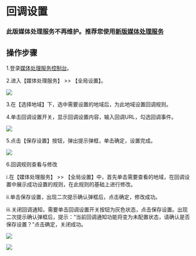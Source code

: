 # 回调设置
### 此版媒体处理服务不再维护。推荐您使用[新版媒体处理服务](https://docs.jdcloud.com/cn/media-processing-service/product-overview)

## 操作步骤

1.登录[媒体处理服务控制台](https://mps-v1-console.jdcloud.com/)。

2.进入【媒体处理服务】 >> 【全局设置】。

![](https://github.com/jdcloudcom/cn/blob/edit/image/Media-Processing-Service/MPS-009.png)

3.在【选择地域】下，选中需要设置的地域后，为此地域设置回调规则。

4.单击回调设置开关，显示回调设置内容，输入回调URL，勾选回调事件。

![](https://github.com/jdcloudcom/cn/blob/edit/image/Media-Processing-Service/MPS-010.png)

5.点击【保存设置】按钮，弹出提示弹框，单击确定，设置完成。

![](https://github.com/jdcloudcom/cn/blob/edit/image/Media-Processing-Service/MPS-011.png)

6.回调规则查看与修改

  i.在【媒体处理服务】 >> 【全局设置】中，首先单击需要查看的地域，在回调设置中展示成功设置的规则，在此规则的基础上进行修改。

  ii.单击保存设置，出现二次提示确认弹框后，点击确定，修改成功。

  iii.关闭回调通知，需要单击回调设置开关按钮为灰色状态，点击保存设置。出现二次提示确认弹框后，提示：“当前回调通知功能将变为未配置状态，请确认是否保存设置？”点击确定，关闭成功。

![](https://github.com/jdcloudcom/cn/blob/edit/image/Media-Processing-Service/MPS-012.png)

![](https://github.com/jdcloudcom/cn/blob/edit/image/Media-Processing-Service/MPS-013.png)
